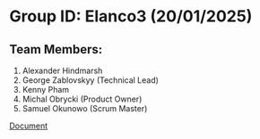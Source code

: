 # Group ID: Elanco3 (20/01/2025)

## Team Members:
1. Alexander Hindmarsh
2. George Zablovskyy (Technical Lead)
3. Kenny Pham
4. Michal Obrycki (Product Owner)
5. Samuel Okunowo (Scrum Master)

[Document](https://docs.google.com/document/d/1YTcJwO3JVJeuCVhCzqj54o3KT-Tmlzh31BWXrSmASkY/edit?usp=sharing)
